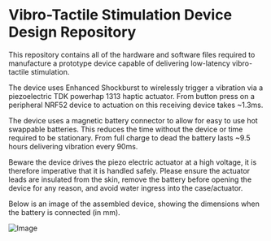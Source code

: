 # Vibro-Tactile Stimulation Device Design Repository

This repository contains all of the hardware and software files required to manufacture a prototype device capable of delivering low-latency vibro-tactile stimulation.

The device uses Enhanced Shockburst to wirelessly trigger a vibration via a piezoelectric TDK powerhap 1313 haptic actuator. From button press on a peripheral NRF52 device to actuation on this receiving device takes ~1.3ms.

The device uses a magnetic battery connector to allow for easy to use hot swappable batteries. This reduces the time without the device or time required to be stationary. From full charge to dead the battery lasts ~9.5 hours delivering vibration every 90ms.

Beware the device drives the piezo electric actuator at a high voltage, it is therefore imperative that it is handled safely. Please ensure the actuator leads are insulated from the skin, remove the battery before opening the device for any reason, and avoid water ingress into the case/actuator.

Below is an image of the assembled device, showing the dimensions when the battery is connected (in mm).

![Image](https://github.com/user-attachments/assets/cbbd6ffe-a1cb-4525-8aa0-f3d0e6cb2445)
